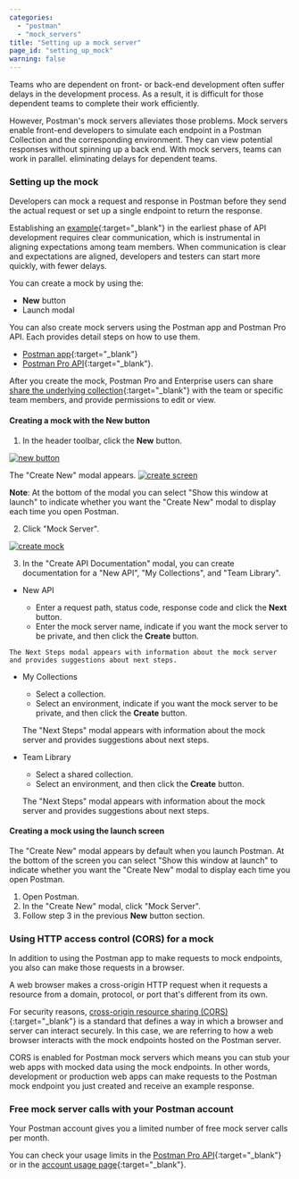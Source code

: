 ```yaml
---
categories:
  - "postman"
  - "mock_servers"
title: "Setting up a mock server"
page_id: "setting_up_mock"
warning: false
---
```


Teams who are dependent on front- or back-end development often suffer delays in the development process. As a result, it is difficult for those dependent teams to complete their work efficiently.  

However, Postman's mock servers alleviates those problems. Mock servers enable front-end developers to simulate each endpoint in a Postman Collection and the corresponding environment. They can view potential responses without spinning up a back end. With mock servers, teams can work in parallel. eliminating delays for dependent teams.

### Setting up the mock

Developers can mock a request and response in Postman before they send the actual request or set up a single endpoint to return the response. 

Establishing an [example](/docs/postman/collections/examples){:target="_blank"} in the earliest phase of API development requires clear communication, which is instrumental in aligning expectations among team members. When communication is clear and expectations are aligned, developers and testers can start more quickly, with fewer delays.


You can create a mock by using the: 

  * **New** button
  *  Launch modal 

  
You can also create mock servers using the Postman app and Postman Pro API. Each provides detail steps on how to use them.
* [Postman app](/docs/postman/mock_servers/mocking_with_examples){:target="_blank"} 
* [Postman Pro API](/docs/postman/mock_servers/mock_with_api){:target="_blank"}. 


After you create the mock, Postman Pro and Enterprise users can share [share the underlying collection](/docs/postman/team_library/sharing#sharing-collections){:target="_blank"} with the team or specific team members, and provide permissions to edit or view.


#### Creating a mock with the New button

1. In the header toolbar, click the **New** button.

[![new button](https://s3.amazonaws.com/postman-static-getpostman-com/postman-docs/HeaderToolBar.png)](https://s3.amazonaws.com/postman-static-getpostman-com/postman-docs/HeaderToolBar.png)

The "Create New" modal appears.
[![create screen](https://s3.amazonaws.com/postman-static-getpostman-com/postman-docs/create_new_screen.png)](https://s3.amazonaws.com/postman-static-getpostman-com/postman-docs/create_new_screen.png)

**Note**: At the bottom of the modal you can select "Show this window at launch" to indicate whether you want the "Create New" modal to display each time you open Postman.

<ol start="2">
  <li>Click "Mock Server".</li>
</ol>

[![create mock](https://s3.amazonaws.com/postman-static-getpostman-com/postman-docs/create_mock.png)](https://s3.amazonaws.com/postman-static-getpostman-com/postman-docs/create_mock.png)

<ol start="3">
  <li>In the "Create API Documentation" modal, you can create documentation for a "New API", "My Collections", and "Team Library".</li>
</ol>

   * New API
     
     * Enter a request path, status code, response code and click the **Next** button.
     * Enter the mock server name, indicate if you want the mock server to be private, and then click the **Create** button.
     
    The Next Steps modal appears with information about the mock server and provides suggestions about next steps.
    
   * My Collections
   
     * Select a collection.
     * Select an environment, indicate if you want the mock server to be private, and then click the **Create** button.
     
     The "Next Steps" modal appears with information about the mock server and provides suggestions about next steps.
     
   * Team Library
   
     * Select a shared collection.
     * Select an environment, and then click the **Create** button.
     
     The "Next Steps" modal appears with information about the mock server and provides suggestions about next steps.
     
#### Creating a mock using the launch screen

The "Create New" modal appears by default when you launch Postman. At the bottom of the screen you can select "Show this window at launch" to indicate whether you want the "Create New" modal to display each time you open Postman.

1. Open Postman.
2. In the "Create New" modal, click "Mock Server".
3. Follow step 3 in the previous **New** button section. 

### Using HTTP access control (CORS) for a mock

In addition to using the Postman app to make requests to mock endpoints, you also can make those requests in a browser.

A web browser makes a cross-origin HTTP request when it requests a resource from a domain, protocol, or port that's different from its own. 

For security reasons, [cross-origin resource sharing (CORS)](https://developer.mozilla.org/en-US/docs/Web/HTTP/Access_control_CORS){:target="_blank"} is a standard that defines a way in which a browser and server can interact securely. In this case, we are referring to how a web browser interacts with the mock endpoints hosted on the Postman server.

CORS is enabled for Postman mock servers which means you can stub your web apps with mocked data using the mock endpoints. In other words, development or production web apps can make requests to the Postman mock endpoint you just created and receive an example response.

### Free mock server calls with your Postman account

Your Postman account gives you a limited number of free mock server calls per month. 

You can check your usage limits in the [Postman Pro API](https://docs.api.getpostman.com){:target="_blank"} or in the [account usage page](https://go.pstmn.io/postman-account-limits){:target="_blank"}.
